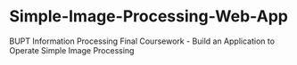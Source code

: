 # Simple-Image-Processing-Web-App
BUPT Information Processing Final Coursework - Build an Application to Operate Simple Image Processing
